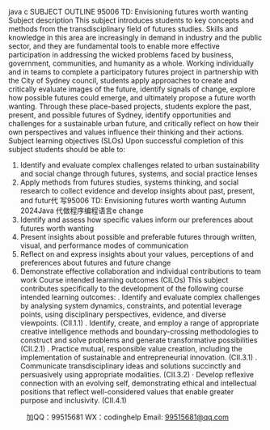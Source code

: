 java c
SUBJECT OUTLINE 
95006 TD: Envisioning futures worth wanting 
Subject description 
This subject introduces students to key concepts   and   methods   from   the   transdisciplinary   field   of futures   studies.   Skills   and   knowledge   in this area are   increasingly   in demand   in   industry and the   public sector,   and they   are   fundamental tools to enable more effective participation   in   addressing the wicked   problems   faced   by   business,   government,   communities, and humanity as   a whole. 
Working   individually and   in teams to complete a participatory futures   project   in   partnership with   the   City   of Sydney council, students apply approaches to create and critically   evaluate   images   of the future,   identify   signals   of change, explore how possible futures could emerge, and   ultimately   propose   a   future   worth   wanting.   Through   these   place-based   projects, students explore the past, present, and   possible   futures   of   Sydney,   identify   opportunities   and   challenges   for   a   sustainable urban future, and critically reflect on   how   their   own   perspectives   and   values   influence   their thinking   and their actions.
Subject learning objectives (SLOs) 
Upon successful completion of this subject students should be   able   to:
1.   Identify and evaluate complex challenges related to   urban   sustainability   and   social   change   through futures,   systems, and social   practice   lenses
2. Apply methods from futures studies, systems thinking, and social   research to   collect   evidence   and   develop   insights about   past,   present, and futur代 写95006 TD: Envisioning futures worth wanting Autumn 2024Java
代做程序编程语言e change
3.   Identify and assess how specific values inform   our   preferences   about   futures   worth   wanting
4. Present insights about possible   and   preferable futures   through written,   visual,   and   performance   modes   of   communication
5.   Reflect on and express insights about your values,   perceptions   of and   preferences   about futures   and   future   change
6. Demonstrate effective collaboration and individual   contributions   to   team work
Course intended learning outcomes (CILOs) 
This subject contributes specifically to the development of the following course   intended   learning   outcomes:
.       Identify and evaluate complex challenges   by analysing   system   dynamics,   constraints,   and   potential   leverage   points, using disciplinary perspectives, evidence, and   diverse viewpoints.   (CII.1.1)
.       Identify, create, and employ a range   of   appropriate   creative   intelligence   methods   and   boundary-crossing   methodologies to construct and solve problems and   generate transformative   possibilities   (CII.2.1)
.       Practice mutual, responsible value creation,   including the   implementation of sustainable   and   entrepreneurial   innovation. (CII.3.1)
.      Communicate transdisciplinary ideas and solutions succinctly and   persuasively   using appropriate   modalities.   (CII.3.2)
· Develop reflexive   connection with   an   evolving   self,   demonstrating   ethical   and   intellectual   positions   that   reflect
well-considered values that enable greater purpose and inclusivity.   (CII.4.1)







         
加QQ：99515681  WX：codinghelp  Email: 99515681@qq.com
